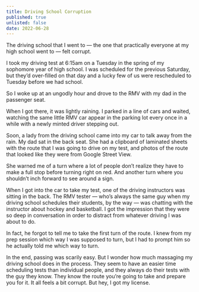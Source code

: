 ```yaml
---
title: Driving School Corruption
published: true
unlisted: false
date: 2022-06-28
---
```


The driving school that I went to — the one that practically everyone at my high school went to — felt corrupt.

I took my driving test at 6:15am on a Tuesday in the spring of my sophomore year of high school. I was scheduled for the previous Saturday, but they’d over-filled on that day and a lucky few of us were rescheduled to Tuesday before we had school.

So I woke up at an ungodly hour and drove to the RMV with my dad in the passenger seat.

When I got there, it was lightly raining. I parked in a line of cars and waited, watching the same little RMV car appear in the parking lot every once in a while with a newly minted driver stepping out.

Soon, a lady from the driving school came into my car to talk away from the rain. My dad sat in the back seat. She had a clipboard of laminated sheets with the route that I was going to drive on my test, and photos of the route that looked like they were from Google Street View.

She warned me of a turn where a lot of people don’t realize they have to make a full stop before turning right on red. And another turn where you shouldn’t inch forward to see around a sign.

When I got into the car to take my test, one of the driving instructors was sitting in the back. The RMV tester — who’s always the same guy when my driving school schedules their students, by the way — was chatting with the instructor about hockey and basketball. I got the impression that they were so deep in conversation in order to distract from whatever driving I was about to do.

In fact, he forgot to tell me to take the first turn of the route. I knew from my prep session which way I was supposed to turn, but I had to prompt him so he actually told me which way to turn.

In the end, passing was scarily easy. But I wonder how much massaging my driving school does in the process. They seem to have an easier time scheduling tests than individual people, and they always do their tests with the guy they know. They know the route you’re going to take and prepare you for it. It all feels a bit corrupt. But hey, I got my license.
